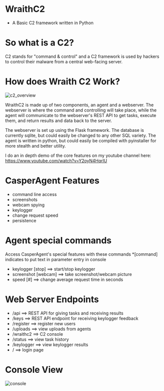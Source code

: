 # WraithC2 

- A Basic C2 framework written in Python

# So what is a C2?
C2 stands for "command & control" and a C2 framework is used by hackers to control their malware from a central web-facing server.

# How does Wraith C2 Work?
![c2_overview](https://user-images.githubusercontent.com/82488869/162101228-440b0ddd-4a5e-427c-90b9-92603115f174.png)

WraithC2 is made up of two components, an agent and a webserver. The webserver is where the command and controlling will take place, while the agent will communicate
to the webserver's REST API to get tasks, execute them, and return results and data back to the server.

The webserver is set up using the Flask framework. The database is currently sqlite, but could easily be changed to any other SQL variety. The agent is written in python,
but could easily be compiled with pyinstaller for more stealth and better utility.

I do an in depth demo of the core features on my youtube channel here: https://www.youtube.com/watch?v=Y2oyN4HqrlU

# CasperAgent Features

- command line access
- screenshots
- webcam spying
- keylogger
- change request speed
- persistence

# Agent special commands
Access CasperAgent's special features with these commands
*[command] indicates to put text in parameter entry in console

- keylogger [stop] ==> start/stop keylogger
- screenshot [webcam] ==> take screenshot/webcam picture
- speed [#] ==> change average request time in seconds

# Web Server Endpoints
- /api ==> REST API for giving tasks and receiving results
- /keys ==> REST API endpoint for receiving keylogger feedback
- /register ==> register new users
- /uploads ==> view uploads from agents
- /wraithc2 ==> C2 console
- /status ==> view task history
- /keylogger ==> view keylogger results
- / ==> login page

# Console View
![console](https://user-images.githubusercontent.com/82488869/162107449-4e6466f6-c4c1-4ca4-ad2d-2c6e38af12d7.png)

